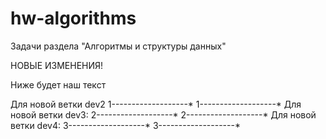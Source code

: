# hw-algorithms
Задачи раздела "Алгоритмы и структуры данных"

НОВЫЕ ИЗМЕНЕНИЯ!

Ниже будет наш текст 

Для новой ветки dev2 
1-------------------* 
1-------------------*
Для новой ветки dev3:
2-------------------*
2-------------------*
Для новой ветки dev4:
3-------------------*
3-------------------*